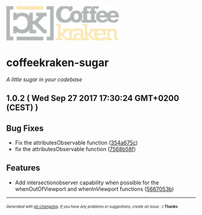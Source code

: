 <img width="300px" src=".resources/coffeekraken-logo.jpg" />

# coffeekraken-sugar

_A little sugar in your codebase_

## 1.0.2  ( Wed Sep 27 2017 17:30:24 GMT+0200 (CEST) )


## Bug Fixes
  - Fix the attributesObservable function
  ([354a675c](https://github.com/Coffeekraken/sugar/commit/354a675c18fc3430f25cbd72628d5da30cd1ba35))
  - fix the attributesObservable function
  ([7568b58f](https://github.com/Coffeekraken/sugar/commit/7568b58fddb07c3aeb8a645f4cb0b9d626e30e47))




## Features
  - Add intersectionobserver capability when possible for the whenOutOfViewport and whenInViewport functions
  ([5667053b](https://github.com/Coffeekraken/sugar/commit/5667053bc46f10299f7a5bc483a37d245d6e93eb))





---
<sub><sup>*Generated with [git-changelog](https://github.com/rafinskipg/git-changelog). If you have any problems or suggestions, create an issue.* :) **Thanks** </sub></sup>
